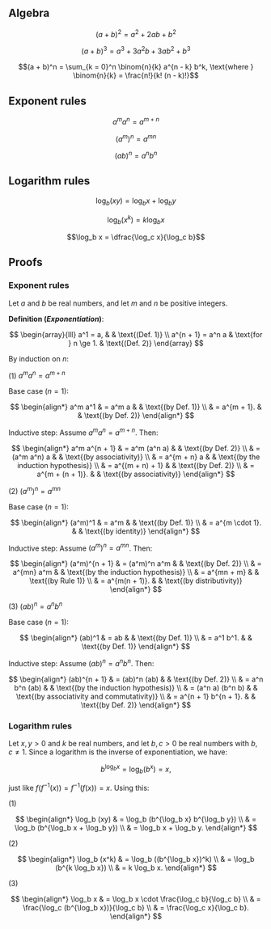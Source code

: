 ## Algebra

$$(a + b)^2 = a^2 + 2ab + b^2$$

$$(a + b)^3 = a^3 + 3a^2 b + 3ab^2 + b^3$$

$$(a + b)^n = \sum_{k = 0}^n \binom{n}{k} a^{n - k} b^k, \text{where } \binom{n}{k} = \frac{n!}{k! (n - k)!}$$

## Exponent rules

$$a^m a^n = a^{m + n}$$

$$(a^m)^n = a^{mn}$$

$$(ab)^n = a^n b^n$$

## Logarithm rules

$$\log_b (xy) = \log_b x + \log_b y$$

$$\log_b (x^k) = k \log_b x$$

$$\log_b x = \dfrac{\log_c x}{\log_c b}$$

## Proofs

### Exponent rules

Let $a$ and $b$ be real numbers, and let $m$ and $n$ be positive integers.

**Definition (_Exponentiation_)**:

$$
\begin{array}{lll}
a^1 = a,          &                      & \text{(Def. 1)} \\
a^{n + 1} = a^n a & \text{for } n \ge 1. & \text{(Def. 2)}
\end{array}
$$

By induction on $n$:

(1) $a^m a^n = a^{m + n}$

Base case ($n = 1$):

$$
\begin{align*}
a^m a^1 & = a^m a      & & \text{(by Def. 1)} \\
        & = a^{m + 1}. & & \text{(by Def. 2)}
\end{align*}
$$

Inductive step: Assume $a^m a^n = a^{m + n}$. Then:

$$
\begin{align*}
a^m a^{n + 1} & = a^m (a^n a)      & & \text{(by Def. 2)} \\
              & = (a^m a^n) a      & & \text{(by associativity)} \\
              & = a^{m + n} a      & & \text{(by the induction hypothesis)} \\
              & = a^{(m + n) + 1}  & & \text{(by Def. 2)} \\
              & = a^{m + (n + 1)}. & & \text{(by associativity)}
\end{align*}
$$

(2) $(a^m)^n = a^{mn}$

Base case ($n = 1$):

$$
\begin{align*}
(a^m)^1 & = a^m            & & \text{(by Def. 1)} \\
        & = a^{m \cdot 1}. & & \text{(by identity)}
\end{align*}
$$

Inductive step: Assume $(a^m)^n = a^{mn}$. Then:

$$
\begin{align*}
(a^m)^{n + 1} & = (a^m)^n a^m   & & \text{(by Def. 2)} \\
              & = a^{mn} a^m    & & \text{(by the induction hypothesis)} \\
              & = a^{mn + m}    & & \text{(by Rule 1)} \\
              & = a^{m(n + 1)}. & & \text{(by distributivity)}
\end{align*}
$$

(3) $(ab)^n = a^n b^n$

Base case ($n = 1$):

$$
\begin{align*}
(ab)^1 & = ab       & & \text{(by Def. 1)} \\
       & = a^1 b^1. & & \text{(by Def. 1)}
\end{align*}
$$

Inductive step: Assume $(ab)^n = a^n b^n$. Then:

$$
\begin{align*}
(ab)^{n + 1} & = (ab)^n (ab)          & & \text{(by Def. 2)} \\
             & = a^n b^n (ab)         & & \text{(by the induction hypothesis)} \\
             & = (a^n a) (b^n b)      & & \text{(by associativity and commutativity)} \\
             & = a^{n + 1} b^{n + 1}. & & \text{(by Def. 2)}
\end{align*}
$$

### Logarithm rules

Let $x, y > 0$ and $k$ be real numbers, and let $b, c > 0$ be real numbers with $b, c \ne 1$. Since a logarithm is the inverse of exponentiation, we have:

$$b^{\log_b x} = \log_b (b^x) = x,$$

just like $f(f^{-1}(x)) = f^{-1}(f(x)) = x$. Using this:

(1)

$$
\begin{align*}
\log_b (xy) & = \log_b (b^{\log_b x} b^{\log_b y}) \\
            & = \log_b (b^{\log_b x + \log_b y}) \\
            & = \log_b x + \log_b y.
\end{align*}
$$

(2)

$$
\begin{align*}
\log_b (x^k) & = \log_b ((b^{\log_b x})^k) \\
             & = \log_b (b^{k \log_b x}) \\
             & = k \log_b x.
\end{align*}
$$

(3)

$$
\begin{align*}
\log_b x & = \log_b x \cdot \frac{\log_c b}{\log_c b} \\
         & = \frac{\log_c (b^{\log_b x})}{\log_c b} \\
         & = \frac{\log_c x}{\log_c b}.
\end{align*}
$$
